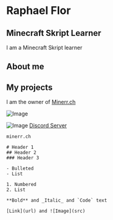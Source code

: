 # Raphael Flor


## Minecraft Skript Learner

I am a Minecraft Skript learner

## About me


## My projects
I am the owner of [Minerr.ch](https://minerr.ch)

![Image](https://minerr.ch/storage/img/logo.png)

![Image](https://icons.getbootstrap.com/assets/icons/discord.svg) [Discord Server](https://minerr.ch/discord)

`minerr.ch`


```
# Header 1
## Header 2
### Header 3

- Bulleted
- List

1. Numbered
2. List

**Bold** and _Italic_ and `Code` text

[Link](url) and ![Image](src)
```
